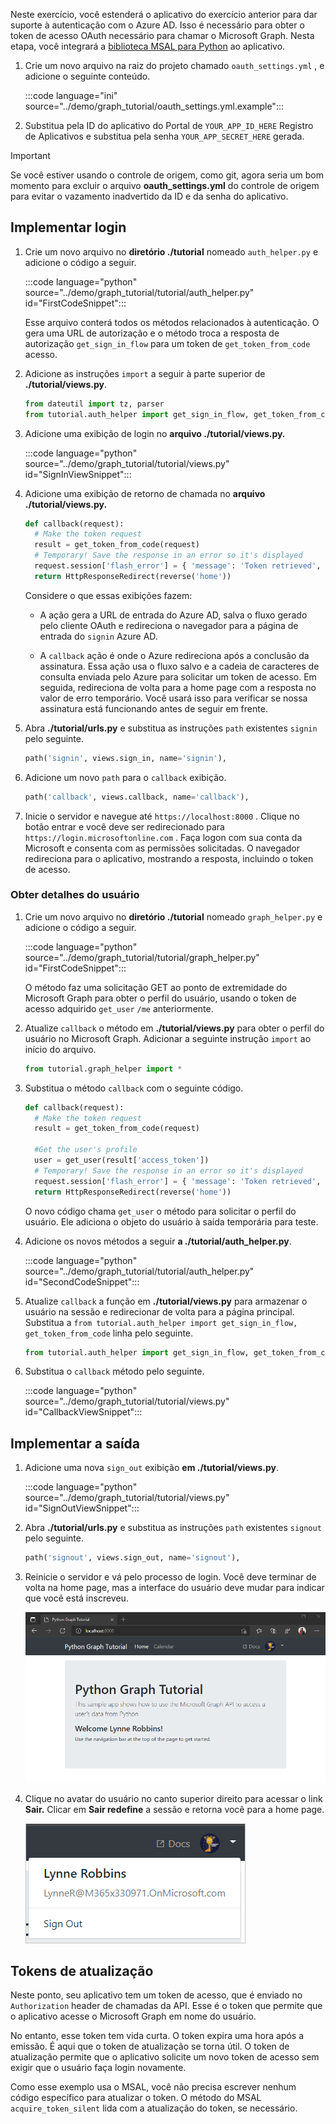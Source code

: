 <!-- markdownlint-disable MD002 MD041 -->

Neste exercício, você estenderá o aplicativo do exercício anterior para dar suporte à autenticação com o Azure AD. Isso é necessário para obter o token de acesso OAuth necessário para chamar o Microsoft Graph. Nesta etapa, você integrará a [biblioteca MSAL para Python](https://github.com/AzureAD/microsoft-authentication-library-for-python) ao aplicativo.

1. Crie um novo arquivo na raiz do projeto chamado `oauth_settings.yml` , e adicione o seguinte conteúdo.

    :::code language="ini" source="../demo/graph_tutorial/oauth_settings.yml.example":::

1. Substitua pela ID do aplicativo do Portal de `YOUR_APP_ID_HERE` Registro de Aplicativos e substitua pela senha `YOUR_APP_SECRET_HERE` gerada.

> [!IMPORTANT]
> Se você estiver usando o controle de origem, como git, agora seria um bom momento para excluir o arquivo **oauth_settings.yml** do controle de origem para evitar o vazamento inadvertido da ID e da senha do aplicativo.

## <a name="implement-sign-in"></a>Implementar login

1. Crie um novo arquivo no **diretório ./tutorial** nomeado `auth_helper.py` e adicione o código a seguir.

    :::code language="python" source="../demo/graph_tutorial/tutorial/auth_helper.py" id="FirstCodeSnippet":::

    Esse arquivo conterá todos os métodos relacionados à autenticação. O gera uma URL de autorização e o método troca a resposta de autorização `get_sign_in_flow` para um token de `get_token_from_code` acesso.

1. Adicione as instruções `import` a seguir à parte superior de **./tutorial/views.py**.

    ```python
    from dateutil import tz, parser
    from tutorial.auth_helper import get_sign_in_flow, get_token_from_code
    ```

1. Adicione uma exibição de login no **arquivo ./tutorial/views.py.**

    :::code language="python" source="../demo/graph_tutorial/tutorial/views.py" id="SignInViewSnippet":::

1. Adicione uma exibição de retorno de chamada no **arquivo ./tutorial/views.py.**

    ```python
    def callback(request):
      # Make the token request
      result = get_token_from_code(request)
      # Temporary! Save the response in an error so it's displayed
      request.session['flash_error'] = { 'message': 'Token retrieved', 'debug': format(result) }
      return HttpResponseRedirect(reverse('home'))
    ```

    Considere o que essas exibições fazem:

    - A ação gera a URL de entrada do Azure AD, salva o fluxo gerado pelo cliente OAuth e redireciona o navegador para a página de entrada do `signin` Azure AD.

    - A `callback` ação é onde o Azure redireciona após a conclusão da assinatura. Essa ação usa o fluxo salvo e a cadeia de caracteres de consulta enviada pelo Azure para solicitar um token de acesso. Em seguida, redireciona de volta para a home page com a resposta no valor de erro temporário. Você usará isso para verificar se nossa assinatura está funcionando antes de seguir em frente.

1. Abra **./tutorial/urls.py** e substitua as instruções `path` existentes `signin` pelo seguinte.

    ```python
    path('signin', views.sign_in, name='signin'),
    ```

1. Adicione um novo `path` para o `callback` exibição.

    ```python
    path('callback', views.callback, name='callback'),
    ```

1. Inicie o servidor e navegue até `https://localhost:8000` . Clique no botão entrar e você deve ser redirecionado para `https://login.microsoftonline.com` . Faça logon com sua conta da Microsoft e consenta com as permissões solicitadas. O navegador redireciona para o aplicativo, mostrando a resposta, incluindo o token de acesso.

### <a name="get-user-details"></a>Obter detalhes do usuário

1. Crie um novo arquivo no **diretório ./tutorial** nomeado `graph_helper.py` e adicione o código a seguir.

    :::code language="python" source="../demo/graph_tutorial/tutorial/graph_helper.py" id="FirstCodeSnippet":::

    O método faz uma solicitação GET ao ponto de extremidade do Microsoft Graph para obter o perfil do usuário, usando o token de acesso adquirido `get_user` `/me` anteriormente.

1. Atualize `callback` o método em **./tutorial/views.py** para obter o perfil do usuário no Microsoft Graph. Adicionar a seguinte instrução `import` ao início do arquivo.

    ```python
    from tutorial.graph_helper import *
    ```

1. Substitua o método `callback` com o seguinte código.

    ```python
    def callback(request):
      # Make the token request
      result = get_token_from_code(request)

      #Get the user's profile
      user = get_user(result['access_token'])
      # Temporary! Save the response in an error so it's displayed
      request.session['flash_error'] = { 'message': 'Token retrieved', 'debug': 'User: {0}\nToken: {1}'.format(user, result) }
      return HttpResponseRedirect(reverse('home'))
    ```

    O novo código chama `get_user` o método para solicitar o perfil do usuário. Ele adiciona o objeto do usuário à saída temporária para teste.

1. Adicione os novos métodos a seguir **a ./tutorial/auth_helper.py**.

    :::code language="python" source="../demo/graph_tutorial/tutorial/auth_helper.py" id="SecondCodeSnippet":::

1. Atualize `callback` a função em **./tutorial/views.py** para armazenar o usuário na sessão e redirecionar de volta para a página principal. Substitua a `from tutorial.auth_helper import get_sign_in_flow, get_token_from_code` linha pelo seguinte.

    ```python
    from tutorial.auth_helper import get_sign_in_flow, get_token_from_code, store_user, remove_user_and_token, get_token
    ```

1. Substitua o `callback` método pelo seguinte.

    :::code language="python" source="../demo/graph_tutorial/tutorial/views.py" id="CallbackViewSnippet":::

## <a name="implement-sign-out"></a>Implementar a saída

1. Adicione uma nova `sign_out` exibição **em ./tutorial/views.py**.

    :::code language="python" source="../demo/graph_tutorial/tutorial/views.py" id="SignOutViewSnippet":::

1. Abra **./tutorial/urls.py** e substitua as instruções `path` existentes `signout` pelo seguinte.

    ```python
    path('signout', views.sign_out, name='signout'),
    ```

1. Reinicie o servidor e vá pelo processo de login. Você deve terminar de volta na home page, mas a interface do usuário deve mudar para indicar que você está inscreveu.

    ![Uma captura de tela da página inicial após o login](./images/add-aad-auth-01.png)

1. Clique no avatar do usuário no canto superior direito para acessar o link **Sair.** Clicar em **Sair redefine** a sessão e retorna você para a home page.

    ![Uma captura de tela do menu suspenso com o link Sair](./images/add-aad-auth-02.png)

## <a name="refreshing-tokens"></a>Tokens de atualização

Neste ponto, seu aplicativo tem um token de acesso, que é enviado no `Authorization` header de chamadas da API. Esse é o token que permite que o aplicativo acesse o Microsoft Graph em nome do usuário.

No entanto, esse token tem vida curta. O token expira uma hora após a emissão. É aqui que o token de atualização se torna útil. O token de atualização permite que o aplicativo solicite um novo token de acesso sem exigir que o usuário faça login novamente.

Como esse exemplo usa o MSAL, você não precisa escrever nenhum código específico para atualizar o token. O método do MSAL `acquire_token_silent` lida com a atualização do token, se necessário.
